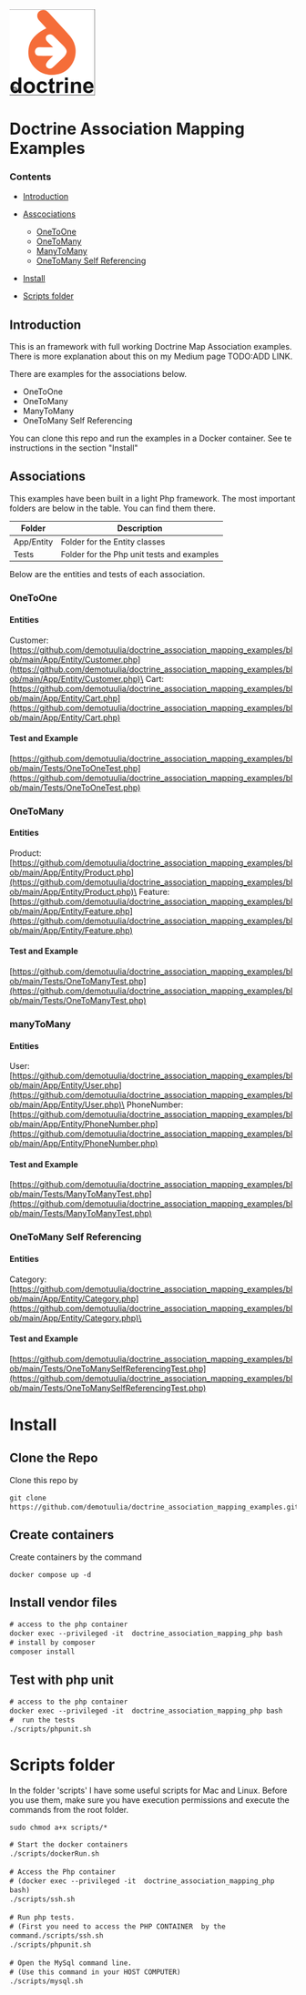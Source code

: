 <img src="/img/doctrine.png" width="150">


# Doctrine Association Mapping Examples

### Contents

* [Introduction](#intro-section)
* [Asscociations](#associations-section)
  * [OneToOne](#one-to-one-section)
  * [OneToMany](#one-to-many-section)
  * [ManyToMany](#many-to-many-section)
  * [OneToMany Self Referencing](#one-to-many-sr-section)
* [Install](#install-section)
* [Scripts folder](scripts-folder-section)

  <a name='intro-section'></a>

## Introduction

This is an framework with full working Doctrine Map Association examples.
There is more explanation about this on my Medium page
TODO:ADD LINK.

There are examples for the associations below.

* OneToOne
* OneToMany
* ManyToMany
* OneToMany Self Referencing

You can clone this repo and run the examples in a Docker container.
See te instructions in the section "Install"

<a name='associations-section'></a>

## Associations

This examples have been built in a light Php framework.
The most important folders are below in the table. You can find them
there.


| **Folder** | **Description**                            |
| ---------- | ------------------------------------------ |
| App/Entity | Folder for the Entity classes              |
| Tests      | Folder for the Php unit tests and examples |

Below are the entities and tests of each association.

<a name='one-to-one-section'></a>

### OneToOne

#### Entities
Customer:
[https://github.com/demotuulia/doctrine_association_mapping_examples/blob/main/App/Entity/Customer.php](https://github.com/demotuulia/doctrine_association_mapping_examples/blob/main/App/Entity/Customer.php)\
Cart:
[https://github.com/demotuulia/doctrine_association_mapping_examples/blob/main/App/Entity/Cart.php](https://github.com/demotuulia/doctrine_association_mapping_examples/blob/main/App/Entity/Cart.php)

#### Test and Example
[https://github.com/demotuulia/doctrine_association_mapping_examples/blob/main/Tests/OneToOneTest.php](https://github.com/demotuulia/doctrine_association_mapping_examples/blob/main/Tests/OneToOneTest.php)

<a name='one-to-many-section'></a>

### OneToMany

#### Entities
Product:
[https://github.com/demotuulia/doctrine_association_mapping_examples/blob/main/App/Entity/Product.php](https://github.com/demotuulia/doctrine_association_mapping_examples/blob/main/App/Entity/Product.php)\
Feature:
[https://github.com/demotuulia/doctrine_association_mapping_examples/blob/main/App/Entity/Feature.php](https://github.com/demotuulia/doctrine_association_mapping_examples/blob/main/App/Entity/Feature.php)

#### Test and Example
[https://github.com/demotuulia/doctrine_association_mapping_examples/blob/main/Tests/OneToManyTest.php](https://github.com/demotuulia/doctrine_association_mapping_examples/blob/main/Tests/OneToManyTest.php)

<a name='many-to-many-section'></a>

### manyToMany

#### Entities
User:
[https://github.com/demotuulia/doctrine_association_mapping_examples/blob/main/App/Entity/User.php](https://github.com/demotuulia/doctrine_association_mapping_examples/blob/main/App/Entity/User.php)\
PhoneNumber:
[https://github.com/demotuulia/doctrine_association_mapping_examples/blob/main/App/Entity/PhoneNumber.php](https://github.com/demotuulia/doctrine_association_mapping_examples/blob/main/App/Entity/PhoneNumber.php)

#### Test and Example
[https://github.com/demotuulia/doctrine_association_mapping_examples/blob/main/Tests/ManyToManyTest.php](https://github.com/demotuulia/doctrine_association_mapping_examples/blob/main/Tests/ManyToManyTest.php)



<a name='one-to-many-sr-section'></a>

### OneToMany Self Referencing

#### Entities
Category:
[https://github.com/demotuulia/doctrine_association_mapping_examples/blob/main/App/Entity/Category.php](https://github.com/demotuulia/doctrine_association_mapping_examples/blob/main/App/Entity/Category.php)\


#### Test and Example
[https://github.com/demotuulia/doctrine_association_mapping_examples/blob/main/Tests/OneToManySelfReferencingTest.php](https://github.com/demotuulia/doctrine_association_mapping_examples/blob/main/Tests/OneToManySelfReferencingTest.php)

<a name='install-section'></a>

# Install

## Clone the Repo

Clone this repo by 
```
git clone https://github.com/demotuulia/doctrine_association_mapping_examples.git
```

## Create containers

Create containers by the command

```
docker compose up -d
```

## Install vendor files

```
# access to the php container
docker exec --privileged -it  doctrine_association_mapping_php bash
# install by composer
composer install
```

## Test with php unit

```
# access to the php container
docker exec --privileged -it  doctrine_association_mapping_php bash
#  run the tests 
./scripts/phpunit.sh 
```

<a name='scripts-folder-section'></a>

# Scripts folder

In the folder 'scripts' I have some useful scripts for Mac and Linux.
Before you use them, make sure you have execution permissions and
execute the commands from the root folder.

```
sudo chmod a+x scripts/*
```

```
# Start the docker containers
./scripts/dockerRun.sh

# Access the Php container 
# (docker exec --privileged -it  doctrine_association_mapping_php bash)
./scripts/ssh.sh

# Run php tests. 
# (First you need to access the PHP CONTAINER  by the command./scripts/ssh.sh
./scripts/phpunit.sh

# Open the MySql command line.
# (Use this command in your HOST COMPUTER)
./scripts/mysql.sh
```
